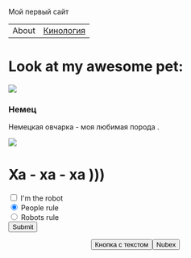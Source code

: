 <!DOCTYPE html>
<html>
 <head>
   <meta charset="utf-8">
    
  <link rel="stylesheet" type="text/css" href="mystyle.css">
   <p>
      Мой первый сайт
  </p>
    <meta http-equiv="Content-Type" content="text/html; charset=windows-1251">
  
   <title>Test  site</title>


  <link rel="stylesheet" href="styles.css">
  <meta charset="utf-8">


</head>

<body>
 
<table border="0" cellpadding="0" cellspacing="0">

  <tbody>

   <tr>

   <td class="menu">About</td>

   <td class="menu"><a href="ii.html">Кинология</a></td>

   </tr>

   </tbody>
</table>
  <h1>Look at my awesome pet:</h1>
  <img class="picture"  src="https://litbro.ru/wp-content/uploads/2019/07/Uhod-za-nemetskoj-ovcharkoj-10.jpg">
  <div name="about">
      <h3 id="pet-name">Немец</h3>
                <p data-type="description">Немецкая овчарка - моя любимая  порода .</p>

  </div>
  <div id="innovation"><img src="https://memoteka.com/images/b/b0/%D0%A1%D0%BE%D0%B1%D0%B0%D0%BA%D0%B0%D1%83%D0%BB%D1%8B%D0%B1%D0%B0%D0%BA%D0%B02.png"></div>
  <div name="about">
      <h1 id="pet-name">   Ха - ха - ха )))</h1>
 
   <form>
     <div class="form-check form-check-custom">
          <input class="form-check-input" type="checkbox" id="robotCheckbox" required>
          <label class="form-check-label" for="robotCheckbox">I'm the robot</label>
      </div>
      <div class="form-check">
        <input class="form-check-input" type="radio" name="ruler" id="peopleRule" value="people" checked>
        <label for="peopleRule">People rule</label>
      </div>
      <div class="form-check form-radio-custom">
          <input class="form-check-input" type="radio" name="ruler" id="robotsRule" value="robots">
          <label class="form-check-label" for="robotsRule">Robots rule</label>
      </div>
      <button type="submit" class="btn btn-default">Submit</button>
   </form>
   <p style="text-align: center"><button>Кнопка с текстом</button><input type="button" name="nubex" value="Nubex" />
   
 </body>
</html>
